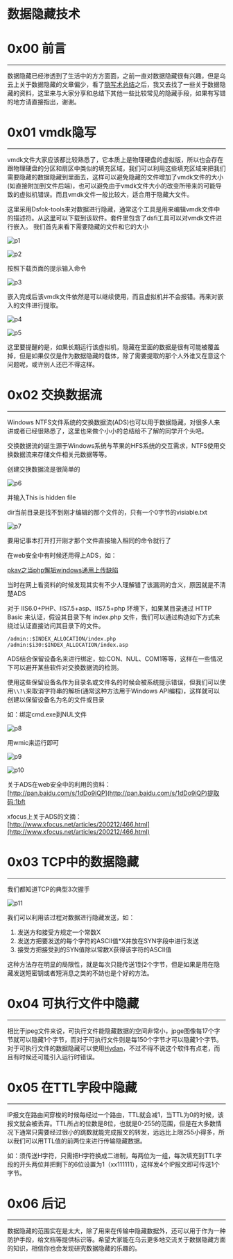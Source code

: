 # 数据隐藏技术

0x00 前言
=======

* * *

数据隐藏已经渗透到了生活中的方方面面，之前一直对数据隐藏很有兴趣，但是乌云上关于数据隐藏的文章偏少，看了[隐写术总结](http://drops.wooyun.org/tips/4862)之后，我又去找了一些关于数据隐藏的资料，这里来与大家分享和总结下其他一些比较常见的隐藏手段，如果有写错的地方请直接指出，谢谢。

0x01 vmdk隐写
===========

* * *

vmdk文件大家应该都比较熟悉了，它本质上是物理硬盘的虚拟版，所以也会存在跟物理硬盘的分区和扇区中类似的填充区域，我们可以利用这些填充区域来把我们需要隐藏的数据隐藏到里面去，这样可以避免隐藏的文件增加了vmdk文件的大小(如直接附加到文件后端)，也可以避免由于vmdk文件大小的改变所带来的可能导致的虚拟机错误。而且vmdk文件一般比较大，适合用于隐藏大文件。

这里采用Dsfok-tools来对数据进行隐藏，通常这个工具是用来编辑vmdk文件中的描述符。从[这里](http://www.sanbarrow.com/vmdk-tools.html)可以下载到该软件。套件里包含了dsfi工具可以对vmdk文件进行嵌入。 我们首先来看下需要隐藏的文件和它的大小

![p1](http://drops.javaweb.org/uploads/images/87aa2a62d0cf2cdde8e7db610d20a652ae1c53e0.jpg)

![p2](http://drops.javaweb.org/uploads/images/147b257eac46c252888027223ac0b7e315351e8f.jpg)

按照下载页面的提示输入命令

![p3](http://drops.javaweb.org/uploads/images/41f6f38823f717efea2bcff57d58a19193b74146.jpg)

嵌入完成后该vmdk文件依然是可以继续使用，而且虚拟机并不会报错。再来对嵌入的文件进行提取。

![p4](http://drops.javaweb.org/uploads/images/9d0539d85a04275f677c840c3599ec75b65edbba.jpg)

![p5](http://drops.javaweb.org/uploads/images/6abdc542872e46fa6e99c839c271217b093fba68.jpg)

这里要提醒的是，如果长期运行该虚拟机，隐藏在里面的数据是很有可能被覆盖掉，但是如果仅仅是作为数据隐藏的载体，除了需要提取的那个人外谁又在意这个问题呢，或许别人还巴不得这样。

0x02 交换数据流
==========

* * *

Windows NTFS文件系统的交换数据流(ADS)也可以用于数据隐藏，对很多人来讲或者已经很熟悉了，这里也来做个小小的总结给不了解的同学开个头吧。

交换数据流的诞生源于Windows系统与苹果的HFS系统的交互需求，NTFS使用交换数据流来存储文件相关元数据等等。

创建交换数据流是很简单的

![p6](http://drops.javaweb.org/uploads/images/916e655e0eadd1f08002403f257cabfc26f01ead.jpg)

并输入This is hidden file

dir当前目录是找不到刚才编辑的那个文件的，只有一个0字节的visiable.txt

![p7](http://drops.javaweb.org/uploads/images/725f385074de2fa549b5b1ecb7123cd331c0dd54.jpg)

要用记事本打开打开刚才那个文件直接输入相同的命令就行了

在web安全中有时候还用得上ADS，如：

[pkav之当php懈垢windows通用上传缺陷](http://www.wooyun.org/bugs/wooyun-2014-071540)

当时在网上看资料的时候发现其实有不少人理解错了该漏洞的含义，原因就是不清楚ADS

对于 IIS6.0+PHP、IIS7.5+asp、IIS7.5+php 环境下，如果某目录通过 HTTP Basic 来认证，假设其目录下有 index.php 文件，我们可以通过构造如下方式来绕过认证直接访问其目录下的文件。

```
/admin::$INDEX_ALLOCATION/index.php
/admin:$i30:$INDEX_ALLOCATION/index.asp

```

ADS结合保留设备名来进行绑定，如:CON、NUL、COM1等等，这样在一些情况下可以避开某些软件对交换数据流的检测。

使用这些保留设备名作为目录名或文件名的时候会被系统提示错误，但我们可以使用`\\?\`来取消字符串的解析(通常这种方法用于Windows API编程)，这样就可以创建以保留设备名为名的文件或目录

如：绑定cmd.exe到NUL文件

![p8](http://drops.javaweb.org/uploads/images/d55413b43866fd2cb1793a0a926814fc4df0f09c.jpg)

用wmic来运行即可

![p9](http://drops.javaweb.org/uploads/images/4527925605ae7a13f8541549cdde0ebb0579a613.jpg)

![p10](http://drops.javaweb.org/uploads/images/b29034fb701a82dde5674fcc90c51c09352773c3.jpg)

关于ADS在web安全中的利用的资料：  
[http://pan.baidu.com/s/1dDo9iQP](http://pan.baidu.com/s/1dDo9iQP)提取码:1bft

xfocus上关于ADS的文摘：  
[http://www.xfocus.net/articles/200212/466.html](http://www.xfocus.net/articles/200212/466.html)

0x03 TCP中的数据隐藏
==============

* * *

我们都知道TCP的典型3次握手

![p11](http://drops.javaweb.org/uploads/images/969215eba0a908ed85c095d56646d0f1cab562e7.jpg)

我们可以利用该过程对数据进行隐藏发送，如：

1.  发送方和接受方规定一个常数X
2.  发送方把要发送的每个字符的ASCII值*X并放在SYN字段中进行发送
3.  接受方把接受到的SYN值除以常数X获得该字符的ASCII值

这种方法存在明显的局限性，就是每次只能传送1到2个字节，但是如果是用在隐藏发送短密钥或者短消息之类的不妨也是个好的方法。

0x04 可执行文件中隐藏
=============

* * *

相比于jpeg文件来说，可执行文件能隐藏数据的空间非常小，jpge图像每17个字节就可以隐藏1个字节，而对于可执行文件则是每150个字节才可以隐藏1个字节。对于可执行文件的数据隐藏可以使用[Hydan](http://www.crazyboy.com/hydan/)，不过不得不说这个软件有点老，而且有时候还可能引入运行时错误。

0x05 在TTL字段中隐藏
==============

* * *

IP报文在路由间穿梭的时候每经过一个路由，TTL就会减1，当TTL为0的时候，该报文就会被丢弃。TTL所占的位数是8位，也就是0-255的范围，但是在大多数情况下通常只需要经过很小的跳数就能完成报文的转发，远远比上限255小得多，所以我们可以用TTL值的前两位来进行传输隐藏数据。

如：须传送H字符，只需把H字符换成二进制，每两位为一组，每次填充到TTL字段的开头两位并把剩下的6位设置为1（xx111111），这样发4个IP报文即可传送1个字节。

0x06 后记
=======

* * *

数据隐藏的范围实在是太大，除了用来在传输中隐藏数据外，还可以用于作为一种防护手段，给文档等提供标识等。希望大家能在乌云更多地交流关于数据隐藏方面的知识，相信你也会发现研究数据隐藏的乐趣的。